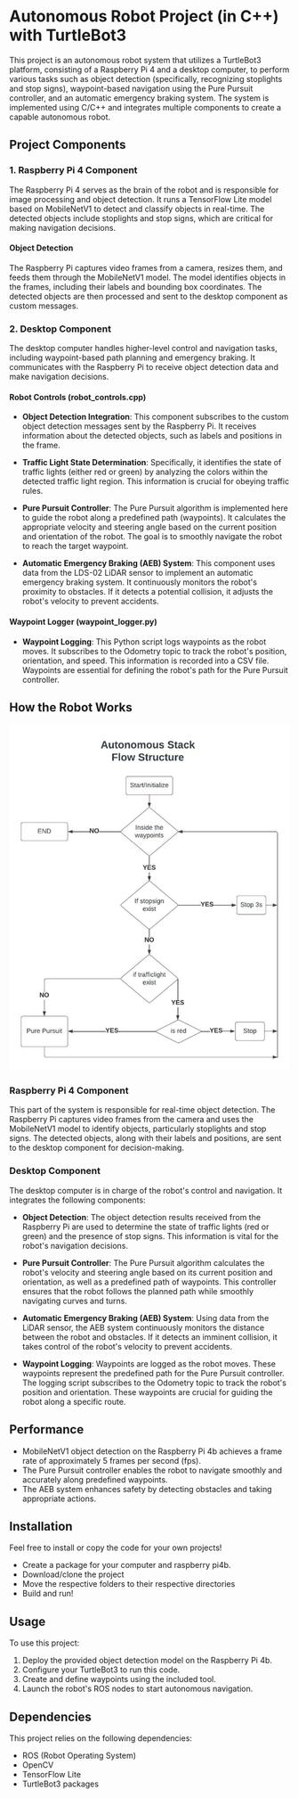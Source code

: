 # Autonomous Robot Project (in C++) with TurtleBot3

This project is an autonomous robot system that utilizes a TurtleBot3 platform, consisting of a Raspberry Pi 4 and a desktop computer, to perform various tasks such as object detection (specifically, recognizing stoplights and stop signs), waypoint-based navigation using the Pure Pursuit controller, and an automatic emergency braking system. The system is implemented using C/C++ and integrates multiple components to create a capable autonomous robot.

## Project Components

### 1. Raspberry Pi 4 Component
The Raspberry Pi 4 serves as the brain of the robot and is responsible for image processing and object detection. It runs a TensorFlow Lite model based on MobileNetV1 to detect and classify objects in real-time. The detected objects include stoplights and stop signs, which are critical for making navigation decisions.

#### Object Detection
The Raspberry Pi captures video frames from a camera, resizes them, and feeds them through the MobileNetV1 model. The model identifies objects in the frames, including their labels and bounding box coordinates. The detected objects are then processed and sent to the desktop component as custom messages.

### 2. Desktop Component
The desktop computer handles higher-level control and navigation tasks, including waypoint-based path planning and emergency braking. It communicates with the Raspberry Pi to receive object detection data and make navigation decisions.

#### Robot Controls (robot_controls.cpp)
- **Object Detection Integration**: This component subscribes to the custom object detection messages sent by the Raspberry Pi. It receives information about the detected objects, such as labels and positions in the frame.

- **Traffic Light State Determination**: Specifically, it identifies the state of traffic lights (either red or green) by analyzing the colors within the detected traffic light region. This information is crucial for obeying traffic rules.

- **Pure Pursuit Controller**: The Pure Pursuit algorithm is implemented here to guide the robot along a predefined path (waypoints). It calculates the appropriate velocity and steering angle based on the current position and orientation of the robot. The goal is to smoothly navigate the robot to reach the target waypoint.

- **Automatic Emergency Braking (AEB) System**: This component uses data from the LDS-02 LiDAR sensor to implement an automatic emergency braking system. It continuously monitors the robot's proximity to obstacles. If it detects a potential collision, it adjusts the robot's velocity to prevent accidents.

#### Waypoint Logger (waypoint_logger.py)
- **Waypoint Logging**: This Python script logs waypoints as the robot moves. It subscribes to the Odometry topic to track the robot's position, orientation, and speed. This information is recorded into a CSV file. Waypoints are essential for defining the robot's path for the Pure Pursuit controller.

## How the Robot Works

![alt text]( https://github.com/hackerjeff705/tb3_simple_autopilot_cpp/blob/main/burger_autonomous_stack.jpeg "Robot Flow Structure")

### Raspberry Pi 4 Component
This part of the system is responsible for real-time object detection. The Raspberry Pi captures video frames from the camera and uses the MobileNetV1 model to identify objects, particularly stoplights and stop signs. The detected objects, along with their labels and positions, are sent to the desktop component for decision-making.

### Desktop Component
The desktop computer is in charge of the robot's control and navigation. It integrates the following components:

- **Object Detection**: The object detection results received from the Raspberry Pi are used to determine the state of traffic lights (red or green) and the presence of stop signs. This information is vital for the robot's navigation decisions.

- **Pure Pursuit Controller**: The Pure Pursuit algorithm calculates the robot's velocity and steering angle based on its current position and orientation, as well as a predefined path of waypoints. This controller ensures that the robot follows the planned path while smoothly navigating curves and turns.

- **Automatic Emergency Braking (AEB) System**: Using data from the LiDAR sensor, the AEB system continuously monitors the distance between the robot and obstacles. If it detects an imminent collision, it takes control of the robot's velocity to prevent accidents.

- **Waypoint Logging**: Waypoints are logged as the robot moves. These waypoints represent the predefined path for the Pure Pursuit controller. The logging script subscribes to the Odometry topic to track the robot's position and orientation. These waypoints are crucial for guiding the robot along a specific route.

## Performance
- MobileNetV1 object detection on the Raspberry Pi 4b achieves a frame rate of approximately 5 frames per second (fps).
- The Pure Pursuit controller enables the robot to navigate smoothly and accurately along predefined waypoints.
- The AEB system enhances safety by detecting obstacles and taking appropriate actions.

## Installation
Feel free to install or copy the code for your own projects!

* Create a package for your computer and raspberry pi4b.
* Download/clone the project
* Move the respective folders to their respective directories
* Build and run!

## Usage
To use this project:
1. Deploy the provided object detection model on the Raspberry Pi 4b.
2. Configure your TurtleBot3 to run this code.
3. Create and define waypoints using the included tool.
4. Launch the robot's ROS nodes to start autonomous navigation.

## Dependencies
This project relies on the following dependencies:
- ROS (Robot Operating System)
- OpenCV
- TensorFlow Lite
- TurtleBot3 packages
